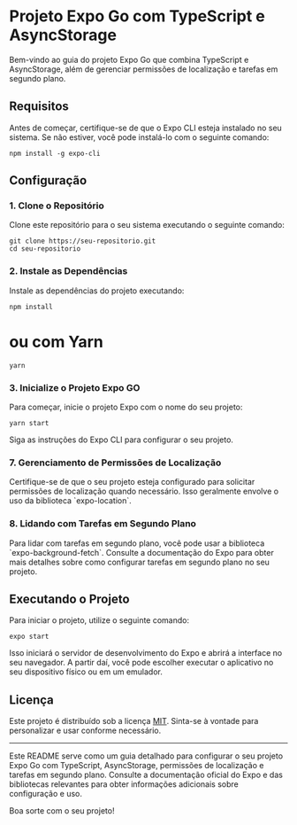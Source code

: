 # Projeto Expo Go com TypeScript e AsyncStorage

Bem-vindo ao guia do projeto Expo Go que combina TypeScript e AsyncStorage, além de gerenciar permissões de localização e tarefas em segundo plano.

## Requisitos

Antes de começar, certifique-se de que o Expo CLI esteja instalado no seu sistema. Se não estiver, você pode instalá-lo com o seguinte comando:

```
npm install -g expo-cli
```

## Configuração

### 1. Clone o Repositório

Clone este repositório para o seu sistema executando o seguinte comando:

```
git clone https://seu-repositorio.git
cd seu-repositorio
```

### 2. Instale as Dependências

Instale as dependências do projeto executando:

```
npm install

```

# ou com Yarn

```
yarn
```

### 3. Inicialize o Projeto Expo GO

Para começar, inicie o projeto Expo com o nome do seu projeto:

```
yarn start
```

Siga as instruções do Expo CLI para configurar o seu projeto.

### 7. Gerenciamento de Permissões de Localização

Certifique-se de que o seu projeto esteja configurado para solicitar permissões de localização quando necessário. Isso geralmente envolve o uso da biblioteca \`expo-location\`.

### 8. Lidando com Tarefas em Segundo Plano

Para lidar com tarefas em segundo plano, você pode usar a biblioteca \`expo-background-fetch\`. Consulte a documentação do Expo para obter mais detalhes sobre como configurar tarefas em segundo plano no seu projeto.

## Executando o Projeto

Para iniciar o projeto, utilize o seguinte comando:

```
expo start
```

Isso iniciará o servidor de desenvolvimento do Expo e abrirá a interface no seu navegador. A partir daí, você pode escolher executar o aplicativo no seu dispositivo físico ou em um emulador.

## Licença

Este projeto é distribuído sob a licença [MIT](LICENSE). Sinta-se à vontade para personalizar e usar conforme necessário.

---

Este README serve como um guia detalhado para configurar o seu projeto Expo Go com TypeScript, AsyncStorage, permissões de localização e tarefas em segundo plano. Consulte a documentação oficial do Expo e das bibliotecas relevantes para obter informações adicionais sobre configuração e uso.

Boa sorte com o seu projeto!
